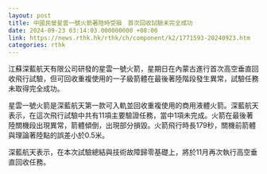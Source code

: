 ```yaml
---
layout: post
title: 中國民營星雲一號火箭著陸時受損　首次回收試驗未完全成功
date: 2024-09-23 03:14:03.000000000 +08:00
link: https://news.rthk.hk/rthk/ch/component/k2/1771593-20240923.htm
categories: rthk
---
```


江蘇深藍航天有限公司研發的星雲一號火箭，星期日在內蒙古進行首次高空垂直回收飛行試驗，但可回收重複使用的一子級箭體在最後著陸階段發生異常，試驗任務未取得完全成功。

星雲一號火箭是深藍航天第一款可入軌並回收重複使用的商用液體火箭。深藍航天表示，在這次飛行試驗中共有11項主要驗證任務，當中1項未完成。火箭在最後著陸關機段出現異常，箭體傾倒，出現部分損毀。火箭飛行時長179秒，關機前箭體與理論著陸點的誤差小於0.5米。

深藍航天表示，在本次試驗總結與技術故障歸零基礎上，將於11月再次執行高空垂直回收任務。

